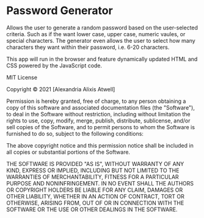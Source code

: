 
# Password Generator


Allows the user to generate a random password based on the user-selected criteria. Such as if the want lower case, upper case, numeric vaules, or special characters. The generator even allows the user to select how many characters they want within their password, i.e. 6-20 characters.


This app will run in the browser and feature dynamically updated HTML and CSS powered by the JavaScript code.




MIT License

Copyright © 2021 [Alexandria Alixis Atwell]

Permission is hereby granted, free of charge, to any person obtaining a copy
of this software and associated documentation files (the "Software"), to deal
in the Software without restriction, including without limitation the rights
to use, copy, modify, merge, publish, distribute, sublicense, and/or sell
copies of the Software, and to permit persons to whom the Software is
furnished to do so, subject to the following conditions:

The above copyright notice and this permission notice shall be included in all
copies or substantial portions of the Software.

THE SOFTWARE IS PROVIDED "AS IS", WITHOUT WARRANTY OF ANY KIND, EXPRESS OR
IMPLIED, INCLUDING BUT NOT LIMITED TO THE WARRANTIES OF MERCHANTABILITY,
FITNESS FOR A PARTICULAR PURPOSE AND NONINFRINGEMENT. IN NO EVENT SHALL THE
AUTHORS OR COPYRIGHT HOLDERS BE LIABLE FOR ANY CLAIM, DAMAGES OR OTHER
LIABILITY, WHETHER IN AN ACTION OF CONTRACT, TORT OR OTHERWISE, ARISING FROM,
OUT OF OR IN CONNECTION WITH THE SOFTWARE OR THE USE OR OTHER DEALINGS IN THE
SOFTWARE.
